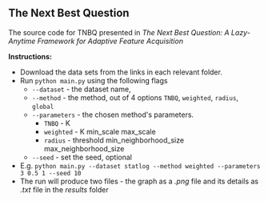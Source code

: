 ## The Next Best Question

The source code for TNBQ presented in *The Next Best Question: A Lazy-Anytime Framework for Adaptive Feature Acquisition* 

**Instructions:**
- Download the data sets from the links in each relevant folder.
- Run `python main.py` using the following flags
  - `--dataset` - the dataset name, 
  - `--method` - the method, out of 4 options `TNBQ`, `weighted`, `radius`, `global`
  - `--parameters` - the chosen method's parameters. 
    - `TNBQ` - K
    - `weighted` - K min_scale max_scale
    - `radius` - threshold min_neighborhood_size max_neighborhood_size
  - `--seed` - set the seed, optional
- E.g. `python main.py --dataset statlog --method weighted --parameters 3 0.5 1 --seed 10`
- The run will produce two files - the graph as a *.png* file and its details as *.txt* file in the *results* folder

